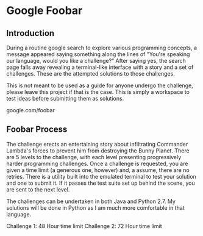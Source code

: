 # Google Foobar

## Introduction

During a routine google search to explore various programming concepts, 
a message appeared saying something along the lines of "You're speaking 
our language, would you like a challenge?" After saying yes, the search 
page falls away revealing a terminal-like interface with a story and a 
set of challenges. These are the attempted solutions to those challenges.

This is not meant to be used as a guide for anyone undergo the challenge,
please leave this project if that is the case. This is simply a workspace
to test ideas before submitting them as solutions.

google.com/foobar

## Foobar Process

The challenge erects an entertaining story about infiltrating Commander 
Lambda's forces to prevent him from destroying the Bunny Planet. There
are 5 levels to the challenge, with each level presenting progressively
harder programming challenges. Once a challenge is requested, you are
given a time limit (a generous one, however) and, a assume, there are
no retries. There is a utility built into the emulated terminal to
test your solution and one to submit it. If it passes the test suite
set up behind the scene, you are sent to the next level.

The challenges can be undertaken in both Java and Python 2.7. My solutions
will be done in Python as I am much more comfortable in that language.

Challenge 1: 48 Hour time limit
Challenge 2: 72 Hour time limit


